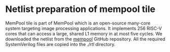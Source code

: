 # Netlist preparation of mempool tile 
MemPool tile is part of MemPool which is an open-source many-core system targeting image processing applications. It implements 256 RISC-V cores that can access a large, shared L1 memory in at most five cycles. We downloaded the netlist from the [mempool](https://github.com/pulp-platform/mempool) GitHub repository. All the required SystemVerilog files are copied into the *./rtl* directory.
